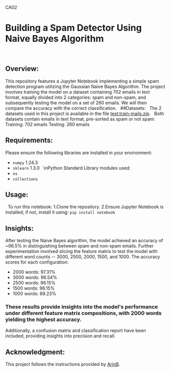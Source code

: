 CA02
# Building a Spam Detector Using Naive Bayes Algorithm
 
## Overview:
This repository features a Jupyter Notebook implementing a simple spam detection program utilizing the Gaussian Naive Bayes Algorithm. The project involves training the model on a dataset containing 702 emails in text format, equally divided into 2 categories: spam and non-spam, and subsequently testing the model on a set of 260 emails. We will then compare the accuracy with the correct classification.
 
##Datasets:
 
The 2 datasets used in this project is available in the file [test:train-mails.zip](https://github.com/LanceRoyston/Intro-to-Machine-Learning-BSAN-6070-02/blob/main/CA02%20Spam%20Detector%20Using%20Naive%20Bayes/test%3Atrain-mails.zip).
 
Both datasets contain emails in text format, pre-sorted as spam or not spam:
Training: 702 emails
Testing: 260 emails
 
## Requirements:
Please ensure the following libraries are installed in your environment:
 
- `numpy` 1.24.3
- `sklearn` 1.3.0
 
\nPython Standard Library modules used:
 
- `os`
- `collections`
 
## Usage:
 
To run this notebook:
1.Clone the repository.
2.Ensure Jupyter Notebook is installed; if not, install it using: `pip install notebook`
 
## Insights:
After testing the Naive Bayes algorithm, the model achieved an accuracy of ~96.5% in distinguishing between spam and non-spam emails. Further experimentation involved slicing the feature matrix to test the model with different word counts -- 3000, 2500, 2000, 1500, and 1000.
The accuracy scores for each configuration:
- 2000 words: 97.31%
- 3000 words: 96.54%
- 2500 words: 96.15%
- 1500 words: 96.15%
- 1000 words: 89.23%
### These results provide insights into the model's performance under different feature matrix compositions, with 2000 words yielding the highest accuracy.
Additionally, a confusion matrix and classification report have been included, providing insights into precision and recall.
 
## Acknowledgment:
This project follows the instructions provided by [ArinB](https://github.com/ArinB).
